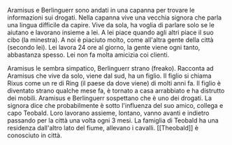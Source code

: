 Aramisus e Berlinguerr sono andati in una capanna per trovare le informazioni sui drogati. Nella capanna vive una vecchia signora che parla una lingua difficile da capire. Vive da sola, ha voglia di parlare solo se le aiutano e lavorano insieme a lei. A lei piace quando agli altri piace il suo cibo (la minestra). A noi è piaciuto molto, come all'altra gente della città (secondo lei). Lei lavora 24 ore al giorno, la gente viene ogni tanto, abbastanza spesso. Lei non fa molta amicizia coi clienti.<br>

Aramisus le sembra simpatico, Berlinguerr strano (freako). Racconta ad Aramisus che vive da solo, viene dal sud, ha un figlio. Il figlio si chiama Rixus come un re di Ring (il paese da dove viene) di molti anni fa. Il figlio è diventato strano qualche mese fa, è tornato a casa arrabbiato e ha distrutto dei mobili. Aramisus e Berlinguerr sospettano che è uno dei drogati. La signora dice che probabilmente è sotto l'influenza del suo amico, collega e capo Teobald. Loro lavorano assieme, lontano, vanno avanti e indietro passando per la città una volta ogni 3 mesi. La famiglia di Teobald ha una residenza dall'altro lato del fiume, allevano i cavalli. [[Theobald]] è conosciuto in città.
